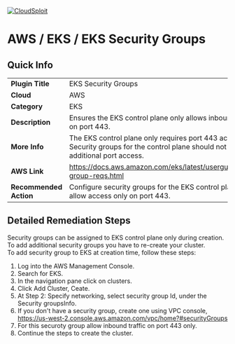 [![CloudSploit](https://cloudsploit.com/img/logo-new-big-text-100.png "CloudSploit")](https://cloudsploit.com)

# AWS / EKS / EKS Security Groups

## Quick Info

| | |
|-|-|
| **Plugin Title** | EKS Security Groups |
| **Cloud** | AWS |
| **Category** | EKS |
| **Description** | Ensures the EKS control plane only allows inbound traffic on port 443. |
| **More Info** | The EKS control plane only requires port 443 access. Security groups for the control plane should not add additional port access. |
| **AWS Link** | https://docs.aws.amazon.com/eks/latest/userguide/sec-group-reqs.html |
| **Recommended Action** | Configure security groups for the EKS control plane to allow access only on port 443. |

## Detailed Remediation Steps
Security groups can be assigned to EKS control plane only during creation. To add additional security groups you have to re-create your cluster. </br>
To add security group to EKS at creation time, follow these steps: </br>
1. Log into the AWS Management Console. </br>
2. Search for EKS. </br>
3. In the navigation pane click on clusters. </br>
4. Click Add Cluster, Ceate. </br>
5. At Step 2: Specify networking, select security group Id, under the Security groupsInfo. </br>
6. If you don't have a security group, create one using VPC console, https://us-west-2.console.aws.amazon.com/vpc/home?#securityGroups </br>
7. For this securoty group allow inbound traffic on port 443 only. </br>
8. Continue the steps to create the cluster. </br>



